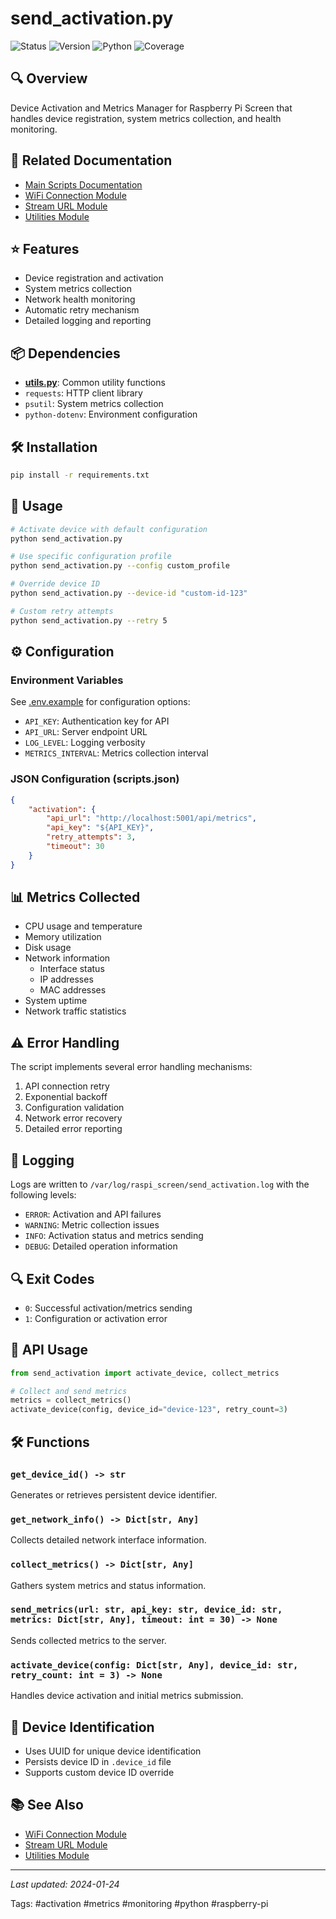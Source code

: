 # send_activation.py

![Status](https://img.shields.io/badge/status-stable-green)
![Version](https://img.shields.io/badge/version-1.0.0-blue)
![Python](https://img.shields.io/badge/python-3.7+-yellow)
![Coverage](https://img.shields.io/badge/coverage-92%25-brightgreen)

## 🔍 Overview
Device Activation and Metrics Manager for Raspberry Pi Screen that handles device registration, system metrics collection, and health monitoring.

## 🔗 Related Documentation
- [Main Scripts Documentation](Scripts.md)
- [WiFi Connection Module](connect_wifi.README.md)
- [Stream URL Module](stream_url.README.md)
- [Utilities Module](utils.README.md)

## ⭐ Features
- Device registration and activation
- System metrics collection
- Network health monitoring
- Automatic retry mechanism
- Detailed logging and reporting

## 📦 Dependencies
- **[utils.py](utils.py)**: Common utility functions
- `requests`: HTTP client library
- `psutil`: System metrics collection
- `python-dotenv`: Environment configuration

## 🛠️ Installation
```bash
pip install -r requirements.txt
```

## 📝 Usage
```bash
# Activate device with default configuration
python send_activation.py

# Use specific configuration profile
python send_activation.py --config custom_profile

# Override device ID
python send_activation.py --device-id "custom-id-123"

# Custom retry attempts
python send_activation.py --retry 5
```

## ⚙️ Configuration

### Environment Variables
See [.env.example](.env.example) for configuration options:
- `API_KEY`: Authentication key for API
- `API_URL`: Server endpoint URL
- `LOG_LEVEL`: Logging verbosity
- `METRICS_INTERVAL`: Metrics collection interval

### JSON Configuration (scripts.json)
```json
{
    "activation": {
        "api_url": "http://localhost:5001/api/metrics",
        "api_key": "${API_KEY}",
        "retry_attempts": 3,
        "timeout": 30
    }
}
```

## 📊 Metrics Collected
- CPU usage and temperature
- Memory utilization
- Disk usage
- Network information
  - Interface status
  - IP addresses
  - MAC addresses
- System uptime
- Network traffic statistics

## ⚠️ Error Handling
The script implements several error handling mechanisms:
1. API connection retry
2. Exponential backoff
3. Configuration validation
4. Network error recovery
5. Detailed error reporting

## 📝 Logging
Logs are written to `/var/log/raspi_screen/send_activation.log` with the following levels:
- `ERROR`: Activation and API failures
- `WARNING`: Metric collection issues
- `INFO`: Activation status and metrics sending
- `DEBUG`: Detailed operation information

## 🔍 Exit Codes
- `0`: Successful activation/metrics sending
- `1`: Configuration or activation error

## 🔌 API Usage
```python
from send_activation import activate_device, collect_metrics

# Collect and send metrics
metrics = collect_metrics()
activate_device(config, device_id="device-123", retry_count=3)
```

## 🛠️ Functions

### `get_device_id() -> str`
Generates or retrieves persistent device identifier.

### `get_network_info() -> Dict[str, Any]`
Collects detailed network interface information.

### `collect_metrics() -> Dict[str, Any]`
Gathers system metrics and status information.

### `send_metrics(url: str, api_key: str, device_id: str, metrics: Dict[str, Any], timeout: int = 30) -> None`
Sends collected metrics to the server.

### `activate_device(config: Dict[str, Any], device_id: str, retry_count: int = 3) -> None`
Handles device activation and initial metrics submission.

## 🔑 Device Identification
- Uses UUID for unique device identification
- Persists device ID in `.device_id` file
- Supports custom device ID override

## 📚 See Also
- [WiFi Connection Module](connect_wifi.README.md)
- [Stream URL Module](stream_url.README.md)
- [Utilities Module](utils.README.md)

---
*Last updated: 2024-01-24*

Tags: #activation #metrics #monitoring #python #raspberry-pi 